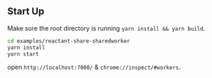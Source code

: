 ## Start Up

Make sure the root directory is running `yarn install && yarn build`.

```sh
cd examples/reactant-share-sharedworker
yarn install
yarn start
```

open `http://localhost:7000/` & `chrome://inspect/#workers`.
